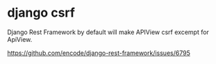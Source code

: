 # django csrf

Django Rest Framework by default will make APIView csrf excempt for ApiView. 

<https://github.com/encode/django-rest-framework/issues/6795> 


